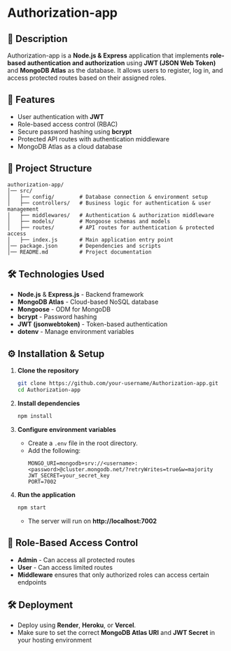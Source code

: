 # Authorization-app

## 📌 Description
Authorization-app is a **Node.js & Express** application that implements **role-based authentication and authorization** using **JWT (JSON Web Token)** and **MongoDB Atlas** as the database. It allows users to register, log in, and access protected routes based on their assigned roles.

## 🚀 Features
- User authentication with **JWT**
- Role-based access control (RBAC)
- Secure password hashing using **bcrypt**
- Protected API routes with authentication middleware
- MongoDB Atlas as a cloud database

## 📁 Project Structure
```
authorization-app/
│── src/
│   ├── config/        # Database connection & environment setup
│   ├── controllers/   # Business logic for authentication & user management
│   ├── middlewares/   # Authentication & authorization middleware
│   ├── models/        # Mongoose schemas and models
│   ├── routes/        # API routes for authentication & protected access
│   ├── index.js       # Main application entry point
│── package.json       # Dependencies and scripts
│── README.md          # Project documentation
```

## 🛠️ Technologies Used
- **Node.js** & **Express.js** - Backend framework
- **MongoDB Atlas** - Cloud-based NoSQL database
- **Mongoose** - ODM for MongoDB
- **bcrypt** - Password hashing
- **JWT (jsonwebtoken)** - Token-based authentication
- **dotenv** - Manage environment variables

## ⚙️ Installation & Setup
1. **Clone the repository**
   ```sh
   git clone https://github.com/your-username/Authorization-app.git
   cd Authorization-app
   ```

2. **Install dependencies**
   ```sh
   npm install
   ```

3. **Configure environment variables**
   - Create a `.env` file in the root directory.
   - Add the following:
     ```
     MONGO_URI=mongodb+srv://<username>:<password>@cluster.mongodb.net/?retryWrites=true&w=majority
     JWT_SECRET=your_secret_key
     PORT=7002
     ```

4. **Run the application**
   ```sh
   npm start
   ```
   - The server will run on **http://localhost:7002**


## 🔐 Role-Based Access Control
- **Admin** - Can access all protected routes
- **User** - Can access limited routes
- **Middleware** ensures that only authorized roles can access certain endpoints

## 🛠️ Deployment
- Deploy using **Render**, **Heroku**, or **Vercel**.
- Make sure to set the correct **MongoDB Atlas URI** and **JWT Secret** in your hosting environment

